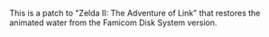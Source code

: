 This is a patch to "Zelda II: The Adventure of Link" that restores the animated water from the Famicom Disk System version.
